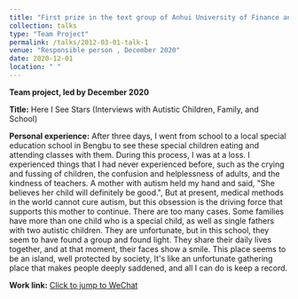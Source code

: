 ```yaml
---
title: "First prize in the text group of Anhui University of Finance and Economics Integrated Media Creative Competition"
collection: talks
type: "Team Project"
permalink: /talks/2012-03-01-talk-1
venue: "Responsible person , December 2020"
date: 2020-12-01
location: " "
---
```


**Team project, led by December 2020**

**Title:** Here I See Stars (Interviews with Autistic Children, Family, and School)

**Personal experience:** After three days, I went from school to a local special education school in Bengbu to see these special children eating and attending classes with them. During this process, I was at a loss. I experienced things that I had never experienced before, such as the crying and fussing of children, the confusion and helplessness of adults, and the kindness of teachers. A mother with autism held my hand and said, "She believes her child will definitely be good.", But at present, medical methods in the world cannot cure autism, but this obsession is the driving force that supports this mother to continue. There are too many cases. Some families have more than one child who is a special child, as well as single fathers with two autistic children. They are unfortunate, but in this school, they seem to have found a group and found light. They share their daily lives together, and at that moment, their faces show a smile. This place seems to be an island, well protected by society, It's like an unfortunate gathering place that makes people deeply saddened, and all I can do is keep a record.

**Work link:** [Click to jump to WeChat]([https://mp.weixin.qq.com/s/vSDRs7POHuuGSjlRUr9dgw])
